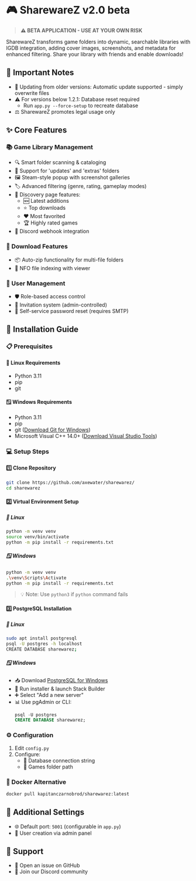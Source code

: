 # 🎮 SharewareZ v2.0 beta

> **⚠️ BETA APPLICATION - USE AT YOUR OWN RISK**

SharewareZ transforms game folders into dynamic, searchable libraries with IGDB integration, adding cover images, screenshots, and metadata for enhanced filtering. Share your library with friends and enable downloads!

## 📢 Important Notes

- 🔄 Updating from older versions: Automatic update supported - simply overwrite files
- ⚠️ For versions below 1.2.1: Database reset required
  - Run `app.py --force-setup` to recreate database
- ⚖️ SharewareZ promotes legal usage only

## ✨ Core Features

### 📚 Game Library Management
- 🔍 Smart folder scanning & cataloging
- 📁 Support for 'updates' and 'extras' folders
- 🖼️ Steam-style popup with screenshot galleries
- 🏷️ Advanced filtering (genre, rating, gameplay modes)
- 🎯 Discovery page features:
  - 🆕 Latest additions
  - ⭐ Top downloads
  - ❤️ Most favorited
  - 🏆 Highly rated games
- 💬 Discord webhook integration

### 💾 Download Features
- 📦 Auto-zip functionality for multi-file folders
- 📄 NFO file indexing with viewer

### 👥 User Management
- 🛡️ Role-based access control
- 📨 Invitation system (admin-controlled)
- 🔑 Self-service password reset (requires SMTP)

## 🚀 Installation Guide

### 📋 Prerequisites

#### 🐧 Linux Requirements
- Python 3.11
- pip
- git

#### 🪟 Windows Requirements
- Python 3.11
- pip
- git ([Download Git for Windows](https://github.com/git-for-windows))
- Microsoft Visual C++ 14.0+ ([Download Visual Studio Tools](https://visualstudio.microsoft.com/downloads/))

### 💻 Setup Steps

#### 1️⃣ Clone Repository
```bash
git clone https://github.com/axewater/sharewarez/
cd sharewarez
```

#### 2️⃣ Virtual Environment Setup

##### 🐧 Linux
```bash
python -m venv venv
source venv/bin/activate
python -m pip install -r requirements.txt
```

##### 🪟 Windows
```bash
python -m venv venv
.\venv\Scripts\Activate
python -m pip install -r requirements.txt
```

> 💡 Note: Use `python3` if `python` command fails

#### 3️⃣ PostgreSQL Installation

##### 🐧 Linux
```bash
sudo apt install postgresql
psql -U postgres -h localhost
CREATE DATABASE sharewarez;
```

##### 🪟 Windows
- 📥 Download [PostgreSQL for Windows](https://www.postgresql.org/download/windows/)
- 🔧 Run installer & launch Stack Builder
- ➕ Select "Add a new server"
- 📊 Use pgAdmin or CLI:
  ```sql
  psql -U postgres
  CREATE DATABASE sharewarez;
  ```

### ⚙️ Configuration
1. Edit `config.py`
2. Configure:
   - 🔗 Database connection string
   - 📁 Games folder path

### 🐳 Docker Alternative
```bash
docker pull kapitanczarnobrod/sharewarez:latest
```

## 🔧 Additional Settings
- 🌐 Default port: `5001` (configurable in `app.py`)
- 👥 User creation via admin panel

## 💬 Support
- 📝 Open an issue on GitHub
- 💭 Join our Discord community